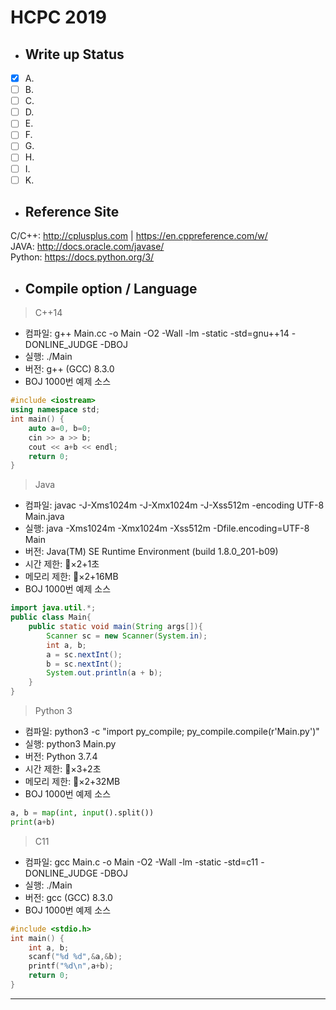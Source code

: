 # HCPC 2019

* ## Write up Status

- [x] A.
- [ ] B.
- [ ] C.
- [ ] D.
- [ ] E.
- [ ] F.
- [ ] G.
- [ ] H.
- [ ] I.
- [ ] K.

* ## Reference Site

C/C++: http://cplusplus.com | https://en.cppreference.com/w/
\
JAVA: http://docs.oracle.com/javase/
\
Python: https://docs.python.org/3/

* ## Compile option / Language

>C++14

* 컴파일: g++ Main.cc -o Main -O2 -Wall -lm -static -std=gnu++14 -DONLINE_JUDGE -DBOJ
* 실행: ./Main
* 버전: g++ (GCC) 8.3.0
* BOJ 1000번 예제 소스

~~~c++
#include <iostream>
using namespace std;
int main() {
    auto a=0, b=0;
    cin >> a >> b;
    cout << a+b << endl;
    return 0;
}
~~~

>Java

* 컴파일: javac -J-Xms1024m -J-Xmx1024m -J-Xss512m -encoding UTF-8 Main.java
* 실행: java -Xms1024m -Xmx1024m -Xss512m -Dfile.encoding=UTF-8 Main
* 버전: Java(TM) SE Runtime Environment (build 1.8.0_201-b09)
* 시간 제한: ×2+1초
* 메모리 제한: ×2+16MB
* BOJ 1000번 예제 소스

~~~java
import java.util.*;
public class Main{
	public static void main(String args[]){
		Scanner sc = new Scanner(System.in);
		int a, b;
		a = sc.nextInt();
		b = sc.nextInt();
		System.out.println(a + b);
	}
}
~~~

>Python 3

* 컴파일: python3 -c "import py_compile; py_compile.compile(r'Main.py')"
* 실행: python3 Main.py
* 버전: Python 3.7.4
* 시간 제한: ×3+2초
* 메모리 제한: ×2+32MB
* BOJ 1000번 예제 소스

~~~python
a, b = map(int, input().split())
print(a+b)
~~~

>C11 

* 컴파일: gcc Main.c -o Main -O2 -Wall -lm -static -std=c11 -DONLINE_JUDGE -DBOJ
* 실행: ./Main
* 버전: gcc (GCC) 8.3.0
* BOJ 1000번 예제 소스
~~~c
#include <stdio.h>
int main() {
	int a, b;
	scanf("%d %d",&a,&b);
	printf("%d\n",a+b);
	return 0;
}
~~~
* * *